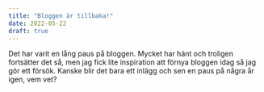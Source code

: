 ```yaml
---
title: "Bloggen är tillbaka!"
date: 2022-05-22
draft: true
---
```


Det har varit en lång paus på bloggen.
Mycket har hänt och troligen fortsätter det så, men jag fick lite inspiration att förnya bloggen idag så jag gör ett försök.
Kanske blir det bara ett inlägg och sen en paus på några år igen, vem vet?
